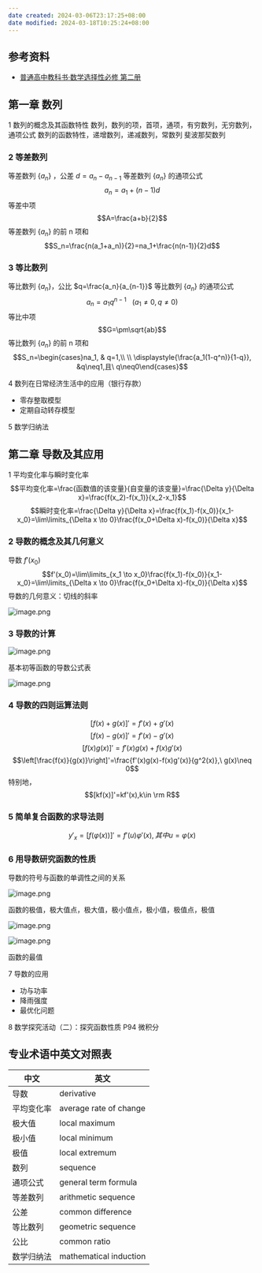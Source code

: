 ```yaml
---
date created: 2024-03-06T23:17:25+08:00
date modified: 2024-03-18T10:25:24+08:00
---
```


## 参考资料

- [普通高中教科书·数学选择性必修 第二册](https://basic.smartedu.cn/tchMaterial/detail?contentType=assets_document&contentId=2767a985-949c-416c-83b6-cce0bca67b03&catalogType=tchMaterial&subCatalog=tchMaterial)

## 第一章 数列

1 数列的概念及其函数特性
数列，数列的项，首项，通项，有穷数列，无穷数列，通项公式
数列的函数特性，递增数列，递减数列，常数列
斐波那契数列

### 2 等差数列

等差数列 $\{a_n\}$ ，公差 $d=a_n-a_{n-1}$
等差数列 $\{a_n\}$ 的通项公式
$$a_n=a_1+(n-1)d$$
等差中项
$$A=\frac{a+b}{2}$$
等差数列 $\{a_n\}$ 的前 n 项和
$$S_n=\frac{n(a_1+a_n)}{2}=na_1+\frac{n(n-1)}{2}d$$

### 3 等比数列

等比数列 $\{a_n\}$，公比 $q=\frac{a_n}{a_{n-1}}$
等比数列 $\{a_n\}$ 的通项公式
$$a_n=a_1q^{n-1}\ \ \ (a_1\neq 0,q\neq 0)$$
等比中项
$$G=\pm\sqrt{ab}$$
等比数列 $\{a_n\}$ 的前 n 项和
$$S_n=\begin{cases}na_1, & q=1,\\ \\ \displaystyle{\frac{a_1(1-q^n)}{1-q}}, &q\neq1,且\ q\neq0\end{cases}$$

4 数列在日常经济生活中的应用（银行存款）
- 零存整取模型
- 定期自动转存模型

5 数学归纳法

## 第二章 导数及其应用

1 平均变化率与瞬时变化率
$$平均变化率=\frac{函数值的该变量}{自变量的该变量}=\frac{\Delta y}{\Delta x}=\frac{f(x_2)-f(x_1)}{x_2-x_1}$$
$$瞬时变化率=\frac{\Delta y}{\Delta x}=\frac{f(x_1)-f(x_0)}{x_1-x_0}=\lim\limits_{\Delta x \to 0}\frac{f(x_0+\Delta x)-f(x_0)}{\Delta x}$$

### 2 导数的概念及其几何意义

导数 $f'(x_0)$
$$f'(x_0)=\lim\limits_{x_1 \to x_0}\frac{f(x_1)-f(x_0)}{x_1-x_0}=\lim\limits_{\Delta x \to 0}\frac{f(x_0+\Delta x)-f(x_0)}{\Delta x}$$
导数的几何意义：切线的斜率

![image.png](https://pictures-1323793543.cos.ap-nanjing.myqcloud.com/pics/20240318094212.png)

### 3 导数的计算

![image.png](https://pictures-1323793543.cos.ap-nanjing.myqcloud.com/pics/20240318095030.png)

基本初等函数的导数公式表

![image.png](https://pictures-1323793543.cos.ap-nanjing.myqcloud.com/pics/20240318095202.png)

### 4 导数的四则运算法则

$$[f(x)+g(x)]'=f'(x)+g'(x)$$
$$[f(x)-g(x)]'=f'(x)-g'(x)$$
$$[f(x)g(x)]'=f'(x)g(x)+f(x)g'(x)$$
$$\left[\frac{f(x)}{g(x)}\right]'=\frac{f'(x)g(x)-f(x)g'(x)}{g^2(x)},\ g(x)\neq 0$$
特别地，
$$[kf(x)]'=kf'(x),k\in \rm R$$

### 5 简单复合函数的求导法则

$$y'_x=[f(\varphi(x))]'=f'(u)\varphi'(x),其中u=\varphi(x)$$

### 6 用导数研究函数的性质

导数的符号与函数的单调性之间的关系

![image.png](https://pictures-1323793543.cos.ap-nanjing.myqcloud.com/pics/20240318101527.png)

函数的极值，极大值点，极大值，极小值点，极小值，极值点，极值

![image.png](https://pictures-1323793543.cos.ap-nanjing.myqcloud.com/pics/20240318101549.png)

![image.png](https://pictures-1323793543.cos.ap-nanjing.myqcloud.com/pics/20240318101729.png)

函数的最值

7 导数的应用
- 功与功率
- 降雨强度
- 最优化问题

8 数学探究活动（二）：探究函数性质
P94 微积分

## 专业术语中英文对照表

| **中文** | **英文**                 |
|--------|------------------------|
| 导数     | derivative             |
| 平均变化率  | average rate of change |
| 极大值    | local maximum          |
| 极小值    | local minimum          |
| 极值     | local extremum         |
| 数列     | sequence               |
| 通项公式   | general term formula   |
| 等差数列   | arithmetic sequence    |
| 公差     | common difference      |
| 等比数列   | geometric sequence     |
| 公比     | common ratio           |
| 数学归纳法  | mathematical induction |

